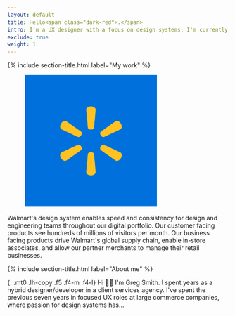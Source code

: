 ```yaml
---
layout: default
title: Hello<span class="dark-red">.</span>
intro: I'm a UX designer with a focus on design systems. I'm currently leading design system initiatives that scale across multiple B2C and B2B products.
exclude: true
weight: 1
---
```


{% include section-title.html label="My work" %}

<div class="flex">

  <figure class="mr4" style="width:100%; min-width:200px; max-width:300px;">
    <img src="img/spark-600.png" title="Walmart" alt="Walmart logo">
    <!--<figcaption class="gray">Walmart Design</figcaption>-->
  </figure>

  <div>
    <p class="mt0 pt0 lh-copy f5 f4-m f4-l">
      Walmart's design system enables speed and consistency for design and engineering teams throughout our digital portfolio. Our customer facing products see hundreds of millions of visitors per month. Our business facing products drive Walmart's global supply chain, enable in-store associates, and allow our partner merchants to manage their retail businesses.
    </p>
    <!--<p class="lh-copy plex f5 f4-m f4-l"><a href="">Read more</a></p>-->
  </div>

</div>

{% include section-title.html label="About me" %}

{: .mt0 .lh-copy .f5 .f4-m .f4-l}
Hi 👋🏼 I'm Greg Smith. I spent years as a hybrid designer/developer in a client services agency. I've spent the previous seven years in focused UX roles at large commerce companies, where passion for design systems has...
